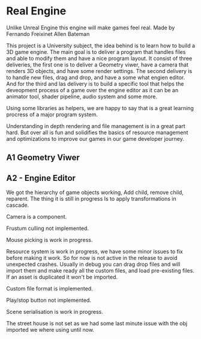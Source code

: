 # Real Engine
Unlike Unreal Engine this engine will make games feel real.
Made by
Fernando Freixinet
Allen Bateman

This project is a University subject, the idea behind is to learn how to build a 3D game engine. The main goal is to deliver a program that handles files and able to modify them and have a nice program layout. It consist of three deliveries, the first one is to deliver a Geometry viwer, have a camera that renders 3D objects, and have some render settings. The second delivery is to handle new files, drag and drop, and have a some what engien editor. And for the third and las delivery is to build a specific tool that helps the deveopment process of a game over the engine editor as it can be an animator tool, shader pipeline, audio system and some more.



Using some libraries as helpers, we are happy to say that is a great learning procress of a major program system.

Understanding in depth rendering and file management is in a great part hard. But over all is fun and solidifies the basics of resource management and optimizations to improve our games in our game developer journey.

## A1 Geometry Viwer



## A2 - Engine Editor

We got the hierarchy of game objects working, 
Add child, remove child, reparent. The thing it is still in progress
Is to apply transformations in cascade.

Camera is a component. 

Frustum culling not implemented.

Mouse picking is work in progress.

Resource system is work in progress, we have some minor issues to fix before making it work. So for now is not active in the release to avoid unexpected crashes.
Usually in debug you can drag drop files and will import them and make ready all the custom files, and load pre-existing files.
If an asset is duplicated it won't be imported.

Custom file format is implemented.

Play/stop button not implemented.

Scene serialisation is work in progress.

The street house is not set as we had some last minute issue with the obj imported we where using until now.




